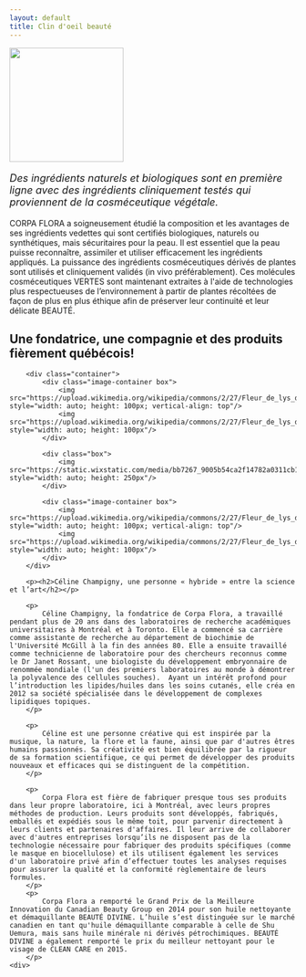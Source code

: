 ```yaml
---
layout: default
title: Clin d'oeil beauté
---
```



<style>
.image-container {
    display: flex;
    flex-direction: column; /* Stack images vertically */
    align-items: center; /* Center images horizontally */
    justify-content: space-between; /* Push top image to top and bottom image to bottom */
}

.container {
    display: flex; /* Arrange children in a row */
    gap: 10%; /* Space between divs */
    justify-content: center
}

.box {
    display: flex;
    align-items: center;
}
</style>

<div class="centered-div content">
    <img src="{{ '/assets/images/corpa-flora.png' | relative_url }}" style="height: 200px">
    <p style="font-style: italic; font-size: large">
        Des ingrédients naturels et biologiques sont en première ligne avec des ingrédients cliniquement testés qui proviennent de la cosméceutique végétale.
    </p>
    <p>
        CORPA FLORA a soigneusement étudié la composition et les avantages de ses ingrédients vedettes qui sont certifiés biologiques, naturels ou synthétiques, mais sécuritaires pour la peau. Il est essentiel que la peau puisse reconnaître, assimiler et utiliser efficacement les ingrédients appliqués. La puissance des ingrédients cosméceutiques dérivés de plantes sont utilisés et cliniquement validés (in vivo préférablement). Ces molécules cosméceutiques VERTES sont maintenant extraites à l'aide de technologies plus respectueuses de l’environnement à partir de plantes récoltées de façon de plus en plus éthique afin de préserver leur continuité et leur délicate BEAUTÉ.
    </p>
    <div>
        <p><h2>Une fondatrice, une compagnie et des produits fièrement québécois!</h2></p>

        <div class="container">
            <div class="image-container box">
                <img src="https://upload.wikimedia.org/wikipedia/commons/2/27/Fleur_de_lys_du_qu%C3%A9bec.svg" style="width: auto; height: 100px; vertical-align: top"/>
                <img src="https://upload.wikimedia.org/wikipedia/commons/2/27/Fleur_de_lys_du_qu%C3%A9bec.svg" style="width: auto; height: 100px"/>
            </div>

            <div class="box">
                <img src="https://static.wixstatic.com/media/bb7267_9005b54ca2f14782a0311cb1bcc32c8c~mv2.jpg/v1/crop/x_0,y_399,w_3840,h_4961/fill/w_439,h_728,al_c,q_80,usm_0.66_1.00_0.01,enc_avif,quality_auto/1X2A3299_JPG.jpg" style="width: auto; height: 250px"/>
            </div>
            
            <div class="image-container box">
                <img src="https://upload.wikimedia.org/wikipedia/commons/2/27/Fleur_de_lys_du_qu%C3%A9bec.svg" style="width: auto; height: 100px; vertical-align: top"/>
                <img src="https://upload.wikimedia.org/wikipedia/commons/2/27/Fleur_de_lys_du_qu%C3%A9bec.svg" style="width: auto; height: 100px"/>
            </div>
        </div>

        <p><h2>Céline Champigny, une personne « hybride » entre la science et l’art</h2></p>

        <p>
            Céline Champigny, la fondatrice de Corpa Flora, a travaillé pendant plus de 20 ans dans des laboratoires de recherche académiques universitaires à Montréal et à Toronto. Elle a commencé sa carrière comme assistante de recherche au département de biochimie de l'Université McGill à la fin des années 80. Elle a ensuite travaillé comme technicienne de laboratoire pour des chercheurs reconnus comme le Dr Janet Rossant, une biologiste du développement embryonnaire de renommée mondiale (l'un des premiers laboratoires au monde à démontrer la polyvalence des cellules souches).  Ayant un intérêt profond pour l’introduction les lipides/huiles dans les soins cutanés, elle créa en 2012 sa société spécialisée dans le développement de complexes lipidiques topiques. 
        </p>
          
        <p>
            Céline est une personne créative qui est inspirée par la musique, la nature, la flore et la faune, ainsi que par d'autres êtres humains passionnés. Sa créativité est bien équilibrée par la rigueur de sa formation scientifique, ce qui permet de développer des produits nouveaux et efficaces qui se distinguent de la compétition. 
        </p>

        <p>
            Corpa Flora est fière de fabriquer presque tous ses produits dans leur propre laboratoire, ici à Montréal, avec leurs propres méthodes de production. Leurs produits sont développés, fabriqués, emballés et expédiés sous le même toit, pour parvenir directement à leurs clients et partenaires d'affaires. Il leur arrive de collaborer avec d'autres entreprises lorsqu’ils ne disposent pas de la technologie nécessaire pour fabriquer des produits spécifiques (comme le masque en biocellulose) et ils utilisent également les services d'un laboratoire privé afin d’effectuer toutes les analyses requises pour assurer la qualité et la conformité règlementaire de leurs formules. 
        </p>
        <p>
            Corpa Flora a remporté le Grand Prix de la Meilleure Innovation du Canadian Beauty Group en 2014 pour son huile nettoyante et démaquillante BEAUTÉ DIVINE. L’huile s’est distinguée sur le marché canadien en tant qu'huile démaquillante comparable à celle de Shu Uemura, mais sans huile minérale ni dérivés pétrochimiques. BEAUTÉ DIVINE a également remporté le prix du meilleur nettoyant pour le visage de CLEAN CARE en 2015.
        </p> 
    <div>
</div>